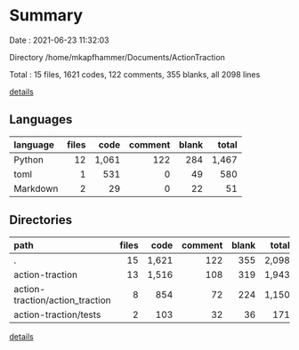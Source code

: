 # Summary

Date : 2021-06-23 11:32:03

Directory /home/mkapfhammer/Documents/ActionTraction

Total : 15 files,  1621 codes, 122 comments, 355 blanks, all 2098 lines

[details](details.md)

## Languages
| language | files | code | comment | blank | total |
| :--- | ---: | ---: | ---: | ---: | ---: |
| Python | 12 | 1,061 | 122 | 284 | 1,467 |
| toml | 1 | 531 | 0 | 49 | 580 |
| Markdown | 2 | 29 | 0 | 22 | 51 |

## Directories
| path | files | code | comment | blank | total |
| :--- | ---: | ---: | ---: | ---: | ---: |
| . | 15 | 1,621 | 122 | 355 | 2,098 |
| action-traction | 13 | 1,516 | 108 | 319 | 1,943 |
| action-traction/action_traction | 8 | 854 | 72 | 224 | 1,150 |
| action-traction/tests | 2 | 103 | 32 | 36 | 171 |

[details](details.md)